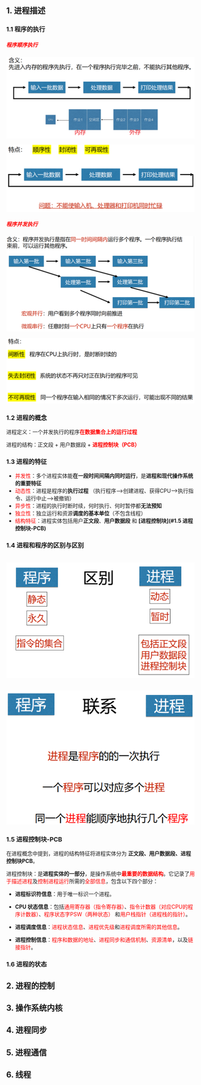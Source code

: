 ## 1. 进程描述

### 1.1 程序的执行

##### <font style=color:red>程序顺序执行</font>

![image-20220906083203180](images/image-20220906083203180.png)

![image-20220906083311840](images/image-20220906083311840.png)

##### <font style=color:red>程序并发执行</font>

![image-20220906083925196](images/image-20220906083925196.png)

![image-20220906084051257](images/image-20220906084051257.png)



### 1.2 进程的概念

进程定义：一个并发执行的程序<font style=color:red>**在数据集合上的运行过程**</font>

进程的结构：正文段  +  用户数据段  +  <font style=color:red>**进程控制块（PCB）**</font>



### 1.3 进程的特征

- <font style=color:red>并发性</font>：多个进程实体能**在一段时间间隔内同时运行**，是**进程和现代操作系统的重要特征**
- <font style=color:red>动态性</font>：进程是程序的**执行过程** （执行程序—>创建进程、获得CPU—>执行指令、运行中止—>被撤销）
- <font style=color:red>异步性</font>：进程的执行时断时续，何时执行、何时暂停都**无法预知**
- <font style=color:red>独立性</font>：独立运行和资源**调度的基本单位**（不包含线程）
- <font style=color:red>结构特征</font>：进程实体包括用户**正文段**、**用户数据段** 和 **[进程控制块](#1.5 进程控制块-PCB)** 



### 1.4 进程和程序的区别与区别

​							![image-20220907082743723](images/image-20220907082743723.png)	

​								![image-20220907082907365](images/image-20220907082907365.png)



### 1.5 进程控制块-PCB

在进程概念中提到，进程的结构特征将进程实体分为 **正文段、用户数据段、进程控制块PCB**。

进程控制块：是**进程实体的一部分**，是操作系统中<font style=color:red>**最重要的数据结构**</font>。它记录了<font style=color:red>用于描述进程</font>及<font style=color:red>控制进程运行</font>所需的<font style=color:red>全部信息</font>，包含以下四个部分：

- **进程标识符信息**：用于唯一标识一个进程。

- **CPU 状态信息**：包括<font style=color:red>通用寄存器（指令寄存器）</font>、<font style=color:red>指令计数器（对应CPU的程序计数器）</font>、<font style=color:red>程序状态字PSW（两种状态）</font> 和<font style=color:red>用户栈指针（进程栈的指针）</font>。

- **进程调度信息**：<font style=color:red>进程状态信息</font>、<font style=color:red>进程优先级</font>和<font style=color:red>进程调度所需的其他信息</font>。

- **进程控制信息**：<font style=color:red>程序和数据的地址</font>、<font style=color:red>进程同步和通信机制</font>、<font style=color:red>资源清单</font>，以及<font style=color:red>链接指针</font>。



### 1.6 进程的状态





## 2. 进程的控制





## 3. 操作系统内核





## 4. 进程同步





## 5. 进程通信





## 6. 线程



